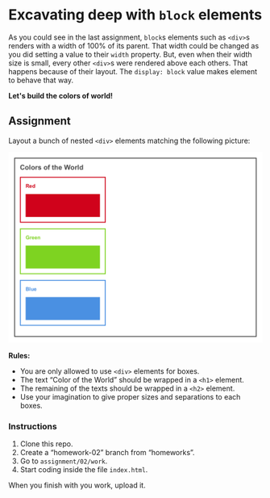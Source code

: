 # Excavating deep with `block` elements

As you could see in the last assignment, `block`s elements such as `<div>`s renders with a width of 100% of its parent. That width could be changed as you did setting a value to their `width` property. But, even when their width size is small, every other `<div>`s were rendered above each others. That happens because of their layout. The `display: block` value makes element to behave that way.

**Let's build the colors of world!**

## Assignment

Layout a bunch of nested `<div>` elements matching the following picture:

![Sample](sample/sample.png)

**Rules:**

 - You are only allowed to use `<div>` elements for boxes.
 - The text “Color of the World” should be wrapped in a `<h1>` element.
 - The remaining of the texts should be wrapped in a `<h2>` element.
 - Use your imagination to give proper sizes and separations to each boxes.

### Instructions

 1. Clone this repo.
 2. Create a “homework-02” branch from “homeworks”.
 3. Go to `assignment/02/work`.
 4. Start coding inside the file `index.html`.

When you finish with you work, upload it.
